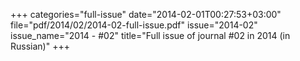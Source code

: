 +++
categories="full-issue"
date="2014-02-01T00:27:53+03:00"
file="pdf/2014/02/2014-02-full-issue.pdf"
issue="2014-02"
issue_name="2014 - #02"
title="Full issue of journal #02 in 2014 (in Russian)"
+++